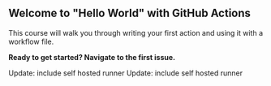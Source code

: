 ## Welcome to "Hello World" with GitHub Actions

This course will walk you through writing your first action and using it with a workflow file. 

**Ready to get started? Navigate to the first issue.**

Update: include self hosted runner
Update: include self hosted runner
